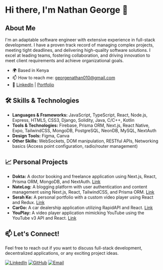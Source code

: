 # Hi there, I'm Nathan George 👋

## About Me

I'm an adaptable software engineer with extensive experience in full-stack development. I have a proven track record of managing complex projects, meeting tight deadlines, and delivering high-quality software solutions. I excel at leading teams, fostering collaboration, and driving innovation to meet client requirements and achieve organizational goals.

- 🌍 Based in Kenya
- 📫 How to reach me: [georgenathan010@gmail.com](mailto:georgenathan010@gmail.com)
- 🔗 [LinkedIn](https://www.linkedin.com/in/nathan-george-mi) | [Portfolio](https://nathami-porfolio.netlify.app)

## 🛠 Skills & Technologies

- **Languages & Frameworks:** JavaScript, TypeScript, React, Node.js, Express, HTML5, CSS3, Django, Solidity, Java, C/C++, Kotlin
- **Tools & Technologies:** Firebase, Prisma ORM, Next.js, React Native, Expo, TailwindCSS, MongoDB, PostgreSQL, NeonDB, MySQL, NextAuth
- **Design Tools:** Figma, Canva
- **Other Skills:** WebSockets, DOM manipulation, RESTful APIs, Networking basics (Access point configuration, radio/router management)

## 📈 Personal Projects

- **Dokta:** A doctor booking and freelance application using Next.js, React, Prisma ORM, MongoDB, and NextAuth. [Link](https://dokta.vercel.app)
- **NateLog:** A blogging platform with user authentication and content management using Next.js, React, TailwindCSS, and Prisma ORM. [Link](https://codsoft-ruddy-five.vercel.app)
- **Serah Ke:** A personal portfolio with a custom video player using React and Redux. [Link](https://serahkemusic.co.ke)
- **CarGo:** A car dealership application utilizing RapidAPI and React. [Link](https://car-go-six.vercel.app)
- **YouPlay:** A video player application mimicking YouTube using the YouTube v3 API and React. [Link](https://nathan-youtube-clone.vercel.app)

## 📫 Let's Connect!

Feel free to reach out if you want to discuss full-stack development, decentralized applications, or any exciting project ideas.

[![LinkedIn](https://img.shields.io/badge/LinkedIn-0077B5?style=for-the-badge&logo=linkedin&logoColor=white)](https://www.linkedin.com/in/nathan-george-mi)
[![GitHub](https://img.shields.io/badge/GitHub-181717?style=for-the-badge&logo=github&logoColor=white)](https://github.com/Nathami-n)
[![Email](https://img.shields.io/badge/Email-D14836?style=for-the-badge&logo=gmail&logoColor=white)](mailto:georgenathan010@gmail.com)

